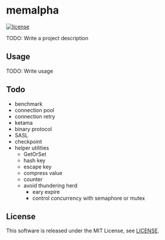 # memalpha

[![license](https://img.shields.io/github/license/ttakezawa/memalpha.svg?style=flat-square)](LICENSE)

TODO: Write a project description

## Usage

TODO: Write usage

## Todo

- benchmark
- connection pool
- connection retry
- ketama
- binary protocol
- SASL
- checkpoint
- helper utilities
  - GetOrSet
  - hash key
  - escape key
  - compress value
  - counter
  - avoid thundering herd
    - eary expire
    - control concurrency with semaphore or mutex

## License

This software is released under the MIT License, see [LICENSE](LICENSE).
